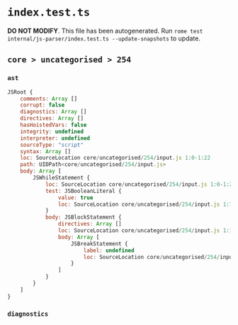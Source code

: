 # `index.test.ts`

**DO NOT MODIFY**. This file has been autogenerated. Run `rome test internal/js-parser/index.test.ts --update-snapshots` to update.

## `core > uncategorised > 254`

### `ast`

```javascript
JSRoot {
	comments: Array []
	corrupt: false
	diagnostics: Array []
	directives: Array []
	hasHoistedVars: false
	integrity: undefined
	interpreter: undefined
	sourceType: "script"
	syntax: Array []
	loc: SourceLocation core/uncategorised/254/input.js 1:0-1:22
	path: UIDPath<core/uncategorised/254/input.js>
	body: Array [
		JSWhileStatement {
			loc: SourceLocation core/uncategorised/254/input.js 1:0-1:22
			test: JSBooleanLiteral {
				value: true
				loc: SourceLocation core/uncategorised/254/input.js 1:7-1:11
			}
			body: JSBlockStatement {
				directives: Array []
				loc: SourceLocation core/uncategorised/254/input.js 1:13-1:22
				body: Array [
					JSBreakStatement {
						label: undefined
						loc: SourceLocation core/uncategorised/254/input.js 1:15-1:20
					}
				]
			}
		}
	]
}
```

### `diagnostics`

```

```
